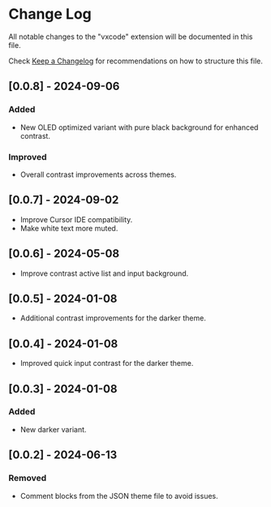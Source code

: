 # Change Log

All notable changes to the "vxcode" extension will be documented in this file.

Check [Keep a Changelog](http://keepachangelog.com/) for recommendations on how to structure this file.

## [0.0.8] - 2024-09-06

### Added

- New OLED optimized variant with pure black background for enhanced contrast.

### Improved

- Overall contrast improvements across themes.

## [0.0.7] - 2024-09-02

- Improve Cursor IDE compatibility.
- Make white text more muted.

## [0.0.6] - 2024-05-08

- Improve contrast active list and input background.

## [0.0.5] - 2024-01-08

- Additional contrast improvements for the darker theme.

## [0.0.4] - 2024-01-08

- Improved quick input contrast for the darker theme.

## [0.0.3] - 2024-01-08

### Added

- New darker variant.

## [0.0.2] - 2024-06-13

### Removed

- Comment blocks from the JSON theme file to avoid issues.
